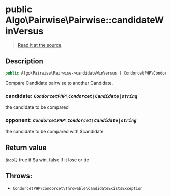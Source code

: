 # public Algo\Pairwise\Pairwise::candidateWinVersus

> [Read it at the source](https://github.com/julien-boudry/Condorcet/blob/master/src/Algo/Pairwise/Pairwise.php#L212)

## Description    

```php
public Algo\Pairwise\Pairwise->candidateWinVersus ( CondorcetPHP\Condorcet\Candidate|string $candidate , CondorcetPHP\Condorcet\Candidate|string $opponent ): bool
```

Compare Candidate pairwise to another Candidate.
    

### **candidate:** *`CondorcetPHP\Condorcet\Candidate|string`*   
the candidate to be compared    


### **opponent:** *`CondorcetPHP\Condorcet\Candidate|string`*   
the candidate to be compared with $candidate    


## Return value   

*(`bool`)* true if $a win, false if it lose or tie



## Throws:   

* ```CondorcetPHP\Condorcet\Throwable\CandidateExistsException``` 
